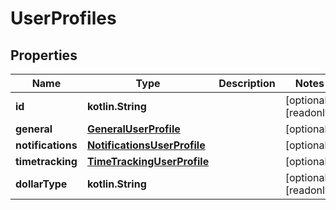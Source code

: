 
# UserProfiles

## Properties
Name | Type | Description | Notes
------------ | ------------- | ------------- | -------------
**id** | **kotlin.String** |  |  [optional] [readonly]
**general** | [**GeneralUserProfile**](GeneralUserProfile.md) |  |  [optional]
**notifications** | [**NotificationsUserProfile**](NotificationsUserProfile.md) |  |  [optional]
**timetracking** | [**TimeTrackingUserProfile**](TimeTrackingUserProfile.md) |  |  [optional]
**dollarType** | **kotlin.String** |  |  [optional] [readonly]



